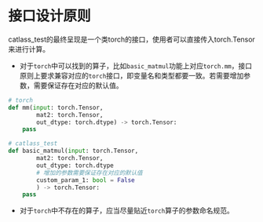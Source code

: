 # 接口设计原则

catlass_test的最终呈现是一个类torch的接口，使用者可以直接传入torch.Tensor来进行计算。

- 对于`torch`中可以找到的算子，比如`basic_matmul`功能上对应`torch.mm`，接口原则上要求兼容对应的`torch`接口，即变量名和类型都要一致。若需要增加参数，需要保证存在对应的默认值。

```py
# torch
def mm(input: torch.Tensor, 
        mat2: torch.Tensor, 
        out_dtype: torch.dtype) -> torch.Tensor:
    pass

# catlass_test
def basic_matmul(input: torch.Tensor, 
        mat2: torch.Tensor, 
        out_dtype: torch.dtype
        # 增加的参数需要保证存在对应的默认值
        custom_param_1: bool = False
        ) -> torch.Tensor:
    pass

```

- 对于`torch`中不存在的算子，应当尽量贴近`torch`算子的参数命名规范。

